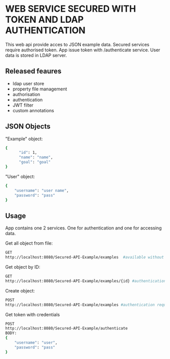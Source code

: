# WEB SERVICE SECURED WITH TOKEN AND LDAP AUTHENTICATION

This web api provide acces to JSON example data. Secured services require authorised token. App issue token with /authenticate service. User data is stored in LDAP server.

## Released feaures
*  ldap user store
*  property file management
*  authorisation
*  authentication
*  JWT filter
*  custom annotations

## JSON Objects

"Example" object:
```bash
{
      "id": 1,
      "name": "name",
      "goal": "goal"
}
```
"User" object:

```bash
{
    "username": "user name",
    "password": "pass"
}
```
## Usage

App contains one 2 services. One for authentication and one for accessing data.

Get all object from file:
```bash
GET
http://localhost:8080/Secured-API-Example/examples  #available without authentication
```

Get object by ID:
```bash
GET
http://localhost:8080/Secured-API-Example/examples/{id} #authentication required(berear token)
```

Create object:
```bash
POST
http://localhost:8080/Secured-API-Example/examples #authentication required(berear token)
```

Get token with credentials
```bash
POST
http://localhost:8080/Secured-API-Example/authenticate
BODY:
{
    "username": "user",
    "password": "pass"
}
```

